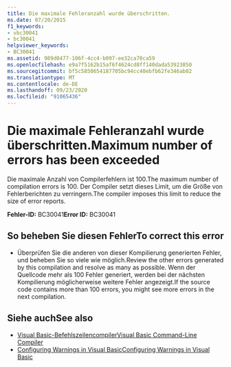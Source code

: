 ```yaml
---
title: Die maximale Fehleranzahl wurde überschritten.
ms.date: 07/20/2015
f1_keywords:
- vbc30041
- bc30041
helpviewer_keywords:
- BC30041
ms.assetid: 989d0477-106f-4cc4-b097-ee32ca70ca59
ms.openlocfilehash: e9a7f5162b15af6f4624cd8ff140dada53923850
ms.sourcegitcommit: bf5c5850654187705bc94cc40ebfb62fe346ab02
ms.translationtype: MT
ms.contentlocale: de-DE
ms.lasthandoff: 09/23/2020
ms.locfileid: "91065436"
---
```

# <a name="maximum-number-of-errors-has-been-exceeded"></a><span data-ttu-id="1418e-102">Die maximale Fehleranzahl wurde überschritten.</span><span class="sxs-lookup"><span data-stu-id="1418e-102">Maximum number of errors has been exceeded</span></span>

<span data-ttu-id="1418e-103">Die maximale Anzahl von Compilerfehlern ist 100.</span><span class="sxs-lookup"><span data-stu-id="1418e-103">The maximum number of compilation errors is 100.</span></span> <span data-ttu-id="1418e-104">Der Compiler setzt dieses Limit, um die Größe von Fehlerberichten zu verringern.</span><span class="sxs-lookup"><span data-stu-id="1418e-104">The compiler imposes this limit to reduce the size of error reports.</span></span>  
  
 <span data-ttu-id="1418e-105">**Fehler-ID:** BC30041</span><span class="sxs-lookup"><span data-stu-id="1418e-105">**Error ID:** BC30041</span></span>  
  
## <a name="to-correct-this-error"></a><span data-ttu-id="1418e-106">So beheben Sie diesen Fehler</span><span class="sxs-lookup"><span data-stu-id="1418e-106">To correct this error</span></span>  
  
- <span data-ttu-id="1418e-107">Überprüfen Sie die anderen von dieser Kompilierung generierten Fehler, und beheben Sie so viele wie möglich.</span><span class="sxs-lookup"><span data-stu-id="1418e-107">Review the other errors generated by this compilation and resolve as many as possible.</span></span> <span data-ttu-id="1418e-108">Wenn der Quellcode mehr als 100 Fehler generiert, werden bei der nächsten Kompilierung möglicherweise weitere Fehler angezeigt.</span><span class="sxs-lookup"><span data-stu-id="1418e-108">If the source code contains more than 100 errors, you might see more errors in the next compilation.</span></span>  
  
## <a name="see-also"></a><span data-ttu-id="1418e-109">Siehe auch</span><span class="sxs-lookup"><span data-stu-id="1418e-109">See also</span></span>

- [<span data-ttu-id="1418e-110">Visual Basic-Befehlszeilencompiler</span><span class="sxs-lookup"><span data-stu-id="1418e-110">Visual Basic Command-Line Compiler</span></span>](../reference/command-line-compiler/index.md)
- [<span data-ttu-id="1418e-111">Configuring Warnings in Visual Basic</span><span class="sxs-lookup"><span data-stu-id="1418e-111">Configuring Warnings in Visual Basic</span></span>](/visualstudio/ide/configuring-warnings-in-visual-basic)
